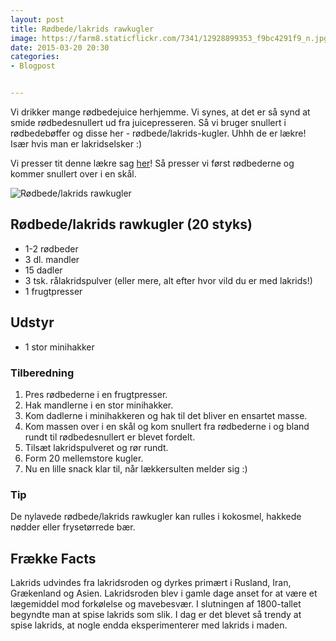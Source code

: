 ```yaml
---
layout: post
title: Rødbede/lakrids rawkugler
image: https://farm8.staticflickr.com/7341/12928899353_f9bc4291f9_n.jpg
date: 2015-03-20 20:30
categories:
- Blogpost


---
```


Vi drikker mange rødbedejuice herhjemme. Vi synes, at det er så synd at smide rødbedesnullert ud fra juicepresseren. Så vi bruger snullert i rødbedebøffer og disse her - rødbede/lakrids-kugler. Uhhh de er lækre! Især hvis man er lakridselsker :)


Vi presser tit denne lækre sag [her](http://www.femmefood.com/2015/03/raa-laekker-roedbede-smoothie/)! Så presser vi først rødbederne og kommer snullert over i en skål.



![Rødbede/lakrids rawkugler](https://farm8.staticflickr.com/7341/12928899353_f9bc4291f9_z.jpg)

## Rødbede/lakrids rawkugler (20 styks)

- 1-2 rødbeder 
- 3 dl. mandler
- 15 dadler
- 3 tsk. rålakridspulver (eller mere, alt efter hvor vild du er med lakrids!)
- 1 frugtpresser

## Udstyr 
- 1 stor minihakker

### Tilberedning

1. Pres rødbederne i en frugtpresser. 
2. Hak mandlerne i en stor minihakker.
3. Kom dadlerne i minihakkeren og hak til det bliver en ensartet masse.
4. Kom massen over i en skål og kom snullert fra rødbederne i og bland rundt til rødbedesnullert er blevet fordelt.
5. Tilsæt lakridspulveret og rør rundt.
6. Form 20 mellemstore kugler.
7. Nu en lille snack klar til, når lækkersulten melder sig :)

### Tip

De nylavede rødbede/lakrids rawkugler kan rulles i kokosmel, hakkede nødder eller frysetørrede bær.


## Frække Facts

Lakrids udvindes fra lakridsroden og dyrkes primært i Rusland, Iran, Grækenland og Asien. Lakridsroden blev i gamle dage anset for at være et lægemiddel mod forkølelse og mavebesvær. I slutningen af 1800-tallet begyndte man at spise lakrids som slik. I dag er det blevet så trendy at spise lakrids, at nogle endda eksperimenterer med lakrids i maden. 













